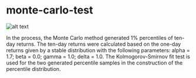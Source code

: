 # monte-carlo-test
![alt text](http://https://user-images.githubusercontent.com/75082481/128562418-5410e258-a7ce-46c1-a12f-136d5acb788c.png)

In the process, the Monte Carlo method generated 1% percentiles of ten-day returns. The ten-day returns were calculated based on the one-day returns given by a stable distribution with	the	
following	parameters:	alpha	=	1.7;	beta	=	0.0;	gamma	=	1.0;	delta	=	1.0.
The Kolmogorov-Smirnov fit test is used for the two generated percentile samples in the construction of the percentile distribution.
